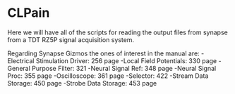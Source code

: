 # CLPain

Here we will have all of the scripts for reading the output files from synapse from a TDT RZ5P signal acquisition system. 

Regarding Synapse Gizmos the ones of interest in the manual are:
-Electrical Stimulation Driver: 256 page
-Local Field Potentials: 330 page
-General Purpose Filter: 321
-Neural Signal Ref: 348 page
-Neural Signal Proc: 355 page
-Oscilloscope: 361 page
-Selector: 422
-Stream Data Storage: 450 page
-Strobe Data Storage: 453 page


